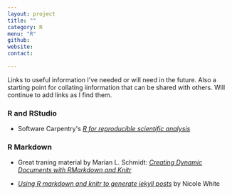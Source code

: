 ```yaml
---
layout: project
title: ""
category: R
menu: "R"
github:
website:
contact:

---
```


Links to useful information I've needed or will need in the future. Also a starting point for collating iinformation that can be shared with others. Will continue to add links as I find them. 

### **R and RStudio**

- Software Carpentry's [_R for reproducible scientific analysis_](http://swcarpentry.github.io/r-novice-gapminder/)

### **R Markdown**

- Great traning material by Marian L. Schmidt: [_Creating Dynamic Documents with RMarkdown and Knitr_](http://rpubs.com/marschmi/RMarkdown)

- [_Using R markdown and knitr to generate jekyll posts_](http://nicolewhite.github.io/2015/02/07/r-blogging-with-rmarkdown-knitr-jekyll.html) by Nicole White

